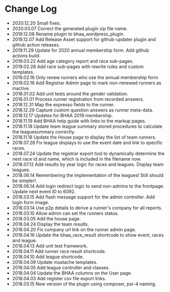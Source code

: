 Change Log
==========
- 2020.12.20 Small fixes.
- 2020.03.07 Correct the generated plugin zip file name. 
- 2019.12.08 Rename plugin to bhaa_wordpress_plugin.
- 2019.12.07 Add Release Asset support for github-updater plugin and github action releases.
- 2019.11.29 Update for 2020 annual membership form. Add github actions build.
- 2019.03.22 Add age category report and race sub-pages.
- 2019.02.28 Add race sub-pages with rewrite rules and custom templates.
- 2019.02.16 Only renew runners who use the annual membership form.
- 2019.02.16 Add Registrar Admin page to mark non-renewed runners as inactive.
- 2018.01.02 Add unit tests around the gender validation.
- 2018.01.01 Process runner registration from recorded answers.
- 2018.12.31 Map the expresso fields to the runner.
- 2018.12.29 Capture custom question answers as runner meta-data.
- 2018.12.17 Updates for BHAA 2019 membership.
- 2018.11.19 Add BHAA help guide with links to the markup pages.
- 2018.11.18 Update team league summary stored procedures to calculate the leaguesummary correctly.
- 2018.11.18 Update the House page to display the list of team runners.
- 2018.07.28 Fix league displays to use the event date and link to specific races.
- 2018.07.24 Update the registrar export tool to dynamically determine the next race id and name, which is included in the filename now.
- 2018.07.12 Add results by year logic for races and leagues. Display team leagues.
- 2018.06.14 Remembering the implementation of the leagues! Still should be simpler!.
- 2018.06.14 Add login redirect logic to send non-admins to the frontpage. Update next event ID to 6092.
- 2018.03.15 Add flash message support for the admin controller. Add login form image.
- 2018.03.14 Use p2p details to derive a runner's company for all reports.
- 2018.03.10 Allow admin can set the runners status.
- 2018.03.05 Add the house page.
- 2018.04.24 Display the team results.
- 2018.04.20 Fix company url link on the runner admin page.
- 2018.04.16 Update the bhaa_race_result shortcode to show event, races and league.
- 2018.04.13 Add unit test framework.
- 2018.04.11 Add runner race result shortcode.
- 2018.04.10 Add league shortcode.
- 2018.04.09 Update mustache templates.
- 2018.04.05 Add league controller and classes.
- 2018.04.04 Update the BHAA columns on the User page.
- 2018.04.03 Add register csv file export links.
- 2018.03.15 New version of the plugin using composer, psr-4 naming.